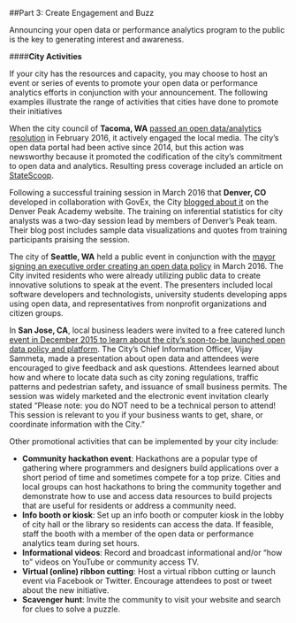 ##Part 3: Create Engagement and Buzz


Announcing your open data or performance analytics program to the public is the key to generating interest and awareness.

####**City Activities**

If your city has the resources and capacity, you may choose to host an event or series of events to promote your open data or performance analytics efforts in conjunction with your announcement. The following examples illustrate the range of activities that cities have done to promote their initiatives 

When the city council of **Tacoma, WA** [passed an open data/analytics resolution](https://cityoftacoma.legistar.com/LegislationDetail.aspx?ID=2558873&GUID=754BE35D-0C23-421D-8CA0-62D244FD2368&Options=&Search=") in February 2016, it actively engaged the local media. The city’s open data portal had been active since 2014, but this action was newsworthy because it promoted the codification of the city’s commitment to open data and analytics. Resulting press coverage included an article on [StateScoop](http://statescoop.com/tacoma-wash-passes-open-data-law-to-galvanize-transparency-efforts). 

Following a successful training session in March 2016 that **Denver, CO** developed in collaboration with GovEx, the City [blogged about it](https://denpeakacademy.com/2016/03/21/demystifying-analytics/) on the Denver Peak Academy website. The training on inferential statistics for city analysts was a two-day session lead by members of Denver’s Peak team. Their blog post includes sample data visualizations and quotes from training participants praising the session.

The city of **Seattle, WA** held a public event in conjunction with the [mayor signing an executive order creating an open data policy](http://www.geekwire.com/2016/seattle-mayor-signs-new-open-data-policy-makes-city-information-accessible/) in March 2016. The City invited residents who were already utilizing public data to create innovative solutions to speak at the event. The presenters included local software developers and technologists, university students developing apps using open data, and representatives from nonprofit organizations and citizen groups. 

In **San Jose, CA**, local business leaders were invited to a free catered lunch [event in December 2015 to learn about the city’s soon-to-be launched open data policy and platform](https://www.eventbrite.com/e/open-data-in-san-jose-a-conversation-between-businesses-and-city-government-tickets-19827816533). The City’s Chief Information Officer, Vijay Sammeta, made a presentation about open data and attendees were encouraged to give feedback and ask questions. Attendees learned about how and where to locate data such as city zoning regulations, traffic patterns and pedestrian safety, and issuance of small business permits. The session was widely marketed and the electronic event invitation clearly stated “Please note: you do NOT need to be a technical person to attend! This session is relevant to you if your business wants to get, share, or coordinate information with the City.”

Other promotional activities that can be implemented by your city include: 
* **Community hackathon event**: Hackathons are a popular type of gathering where programmers and designers build applications over a short period of time and sometimes compete for a top prize. Cities and local groups can host hackathons to bring the community together and demonstrate how to use and access data resources to build projects that are useful for residents or address a community need. 
* **Info booth or kiosk**: Set up an info booth or computer kiosk in the lobby of city hall or the library so residents can access the data. If feasible, staff the booth with a member of the open data or performance analytics team during set hours.
* **Informational videos**: Record and broadcast informational and/or “how to” videos on YouTube or community access TV.
* **Virtual (online) ribbon cutting**: Host a virtual ribbon cutting or launch event via Facebook or Twitter. Encourage attendees to post or tweet about the new initiative. 
* **Scavenger hunt**: Invite the community to visit your website and search for clues to solve a puzzle.